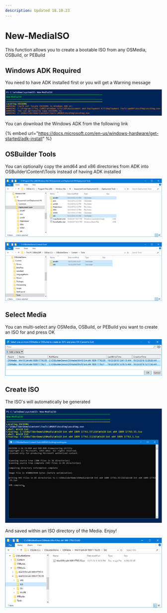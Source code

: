 ```yaml
---
description: Updated 18.10.23
---
```


# New-MediaISO

This function allows you to create a bootable ISO from any OSMedia, OSBuild, or PEBuild

## Windows ADK Required

You need to have ADK installed first or you will get a Warning message

![](../../../.gitbook/assets/2018-10-23_22-38-53.png)

You can download the Windows ADK from the following link

{% embed url="https://docs.microsoft.com/en-us/windows-hardware/get-started/adk-install" %}

## OSBuilder Tools

You can optionally copy the amd64 and x86 directories from ADK into OSBuilder\Content\Tools instead of  having ADK installed

![C:\Program Files \(x86\)\Windows Kits\10\Assessment and Deployment Kit\Deployment Tools](../../../.gitbook/assets/2018-10-23_22-44-52.png)

![&amp;lt;OSBuilder SourcePath&amp;gt;\Content\Tools](../../../.gitbook/assets/2018-10-23_22-46-23.png)

## Select Media

You can multi-select any OSMedia, OSBuild, or PEBuild you want to create an ISO for and press OK

![](../../../.gitbook/assets/2018-10-23_22-51-41.png)

## Create ISO

The ISO's will automatically be generated

![](../../../.gitbook/assets/2018-10-23_22-55-57.png)

And saved within an ISO directory of the Media. Enjoy!

![](../../../.gitbook/assets/2018-10-23_22-58-52.png)



